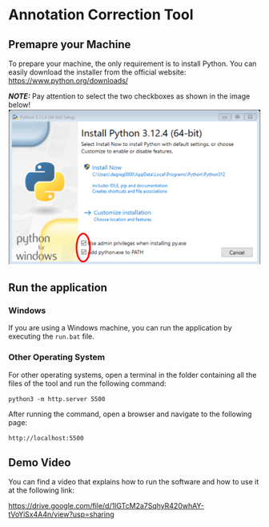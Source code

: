 # Annotation Correction Tool

## Premapre your Machine
To prepare your machine, the only requirement is to install Python. You can easily download the installer from the official website: https://www.python.org/downloads/

**_NOTE:_** Pay attention to select the two checkboxes as shown in the image below!![alt text](assets\python_install.png)


## Run the application

### Windows
If you are using a Windows machine, you can run the application by executing the `run.bat` file.

### Other Operating System
For other operating systems, open a terminal in the folder containing all the files of the tool and run the following command:
```terminal
python3 -m http.server 5500
```

After running the command, open a browser and navigate to the following page:

```
http://localhost:5500
```

## Demo Video
You can find a video that explains how to run the software and how to use it at the following link:


 https://drive.google.com/file/d/1lGTcM2a7SqhyR420whAY-tVoYiSx4A4n/view?usp=sharing
